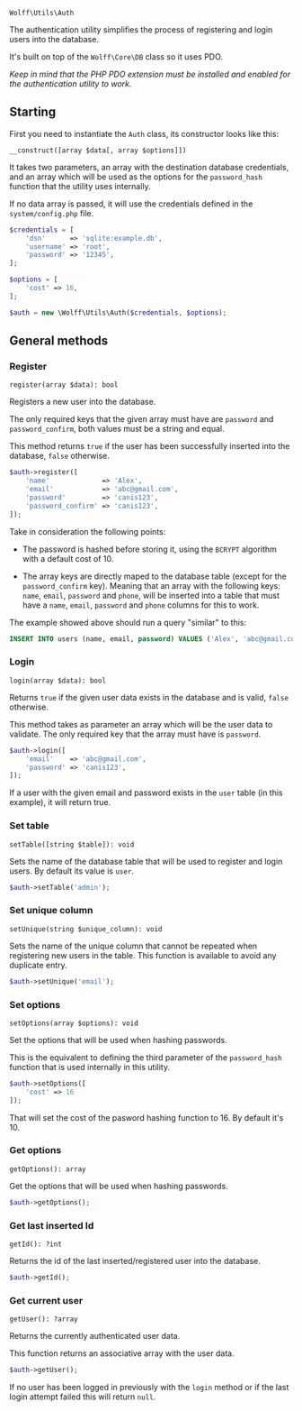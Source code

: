 `Wolff\Utils\Auth`

The authentication utility simplifies the process of registering and login users into the database.

It's built on top of the `Wolff\Core\DB` class so it uses PDO.

_Keep in mind that the PHP PDO extension must be installed and enabled for the authentication utility to work._

## Starting

First you need to instantiate the `Auth` class, its constructor looks like this:

`__construct([array $data[, array $options]])`

It takes two parameters, an array with the destination database credentials, and an array which will be used as the options for the `password_hash` function that the utility uses internally.

If no data array is passed, it will use the credentials defined in the `system/config.php` file.

```php
$credentials = [
    'dsn'      => 'sqlite:example.db',
    'username' => 'root',
    'password' => '12345',
];

$options = [
    'cost' => 16,
];

$auth = new \Wolff\Utils\Auth($credentials, $options);
```

## General methods

### Register

`register(array $data): bool`

Registers a new user into the database.

The only required keys that the given array must have are `password` and `password_confirm`, both values must be a string and equal.

This method returns `true` if the user has been successfully inserted into the database, `false` otherwise.

```php
$auth->register([
    'name'             => 'Alex',
    'email'            => 'abc@gmail.com',
    'password'         => 'canis123',
    'password_confirm' => 'canis123',
]);
```

Take in consideration the following points:

* The password is hashed before storing it, using the `BCRYPT` algorithm with a default cost of 10.

* The array keys are directly maped to the database table (except for the `password_confirm` key). Meaning that an array with the following keys: `name`, `email`, `password` and `phone`, will be inserted into a table that must have a `name`, `email`, `password` and `phone` columns for this to work.

The example showed above should run a query "similar" to this:

```sql
INSERT INTO users (name, email, password) VALUES ('Alex', 'abc@gmail.com', 'canis123');
```

### Login

`login(array $data): bool`

Returns `true` if the given user data exists in the database and is valid, `false` otherwise.

This method takes as parameter an array which will be the user data to validate. The only required key that the array must have is `password`.

```php
$auth->login([
    'email'    => 'abc@gmail.com',
    'password' => 'canis123',
]);
```

If a user with the given email and password exists in the `user` table (in this example), it will return true.

### Set table

`setTable([string $table]): void`

Sets the name of the database table that will be used to register and login users. By default its value is `user`.

```php
$auth->setTable('admin');
```

### Set unique column

`setUnique(string $unique_column): void`

Sets the name of the unique column that cannot be repeated when registering new users in the table. This function is available to avoid any duplicate entry.

```php
$auth->setUnique('email');
```

### Set options

`setOptions(array $options): void`

Set the options that will be used when hashing passwords.

This is the equivalent to defining the third parameter of the `password_hash` function that is used internally in this utility.

```php
$auth->setOptions([
    'cost' => 16
]);
```

That will set the cost of the pasword hashing function to 16. By default it's 10.

### Get options

`getOptions(): array`

Get the options that will be used when hashing passwords.

```php
$auth->getOptions();
```

### Get last inserted Id

`getId(): ?int`

Returns the id of the last inserted/registered user into the database.

```php
$auth->getId();
```

### Get current user

`getUser(): ?array`

Returns the currently authenticated user data.

This function returns an associative array with the user data.

```php
$auth->getUser();
```

If no user has been logged in previously with the `login` method or if the last login attempt failed this will return `null`.
